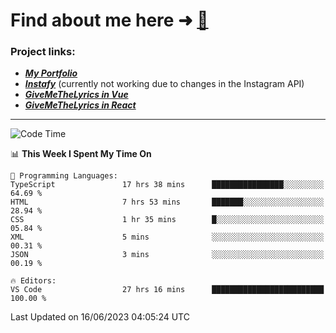 # Find about me here ➜ [🧑](https://pauabella.dev)

### Project links:
- ***[My Portfolio](https://pauabella.dev)***
- ***[Instafy](https://instafy.me)*** (currently not working due to changes in the Instagram API)
- ***[GiveMeTheLyrics in Vue](https://lyrics.pauabella.dev)***
- ***[GiveMeTheLyrics in React](https://pauabella.dev/GiveMeTheLyrics)***

---
<!--START_SECTION:waka-->
![Code Time](http://img.shields.io/badge/Code%20Time-2%2C244%20hrs%2010%20mins-blue)

📊 **This Week I Spent My Time On** 

```text
💬 Programming Languages: 
TypeScript               17 hrs 38 mins      ████████████████░░░░░░░░░   64.69 % 
HTML                     7 hrs 53 mins       ███████░░░░░░░░░░░░░░░░░░   28.94 % 
CSS                      1 hr 35 mins        █░░░░░░░░░░░░░░░░░░░░░░░░   05.84 % 
XML                      5 mins              ░░░░░░░░░░░░░░░░░░░░░░░░░   00.31 % 
JSON                     3 mins              ░░░░░░░░░░░░░░░░░░░░░░░░░   00.19 % 

🔥 Editors: 
VS Code                  27 hrs 16 mins      █████████████████████████   100.00 % 
```


 Last Updated on 16/06/2023 04:05:24 UTC
<!--END_SECTION:waka-->

